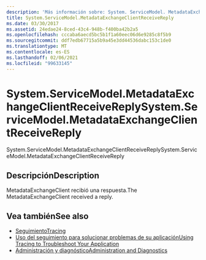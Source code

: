 ```yaml
---
description: 'Más información sobre: System. ServiceModel. MetadataExchangeClientReceiveReply'
title: System.ServiceModel.MetadataExchangeClientReceiveReply
ms.date: 03/30/2017
ms.assetid: 24edae24-8ced-43c4-948b-f400ba42b2a5
ms.openlocfilehash: cccaba6aecd5bc5b1f1a60eec06d6e9285c8f5b9
ms.sourcegitcommit: ddf7edb67715a5b9a45e3dd44536dabc153c1de0
ms.translationtype: MT
ms.contentlocale: es-ES
ms.lasthandoff: 02/06/2021
ms.locfileid: "99633145"
---
```

# <a name="systemservicemodelmetadataexchangeclientreceivereply"></a><span data-ttu-id="f4fba-103">System.ServiceModel.MetadataExchangeClientReceiveReply</span><span class="sxs-lookup"><span data-stu-id="f4fba-103">System.ServiceModel.MetadataExchangeClientReceiveReply</span></span>

<span data-ttu-id="f4fba-104">System.ServiceModel.MetadataExchangeClientReceiveReply</span><span class="sxs-lookup"><span data-stu-id="f4fba-104">System.ServiceModel.MetadataExchangeClientReceiveReply</span></span>  
  
## <a name="description"></a><span data-ttu-id="f4fba-105">Descripción</span><span class="sxs-lookup"><span data-stu-id="f4fba-105">Description</span></span>  

 <span data-ttu-id="f4fba-106">MetadataExchangeClient recibió una respuesta.</span><span class="sxs-lookup"><span data-stu-id="f4fba-106">The MetadataExchangeClient received a reply.</span></span>  
  
## <a name="see-also"></a><span data-ttu-id="f4fba-107">Vea también</span><span class="sxs-lookup"><span data-stu-id="f4fba-107">See also</span></span>

- [<span data-ttu-id="f4fba-108">Seguimiento</span><span class="sxs-lookup"><span data-stu-id="f4fba-108">Tracing</span></span>](index.md)
- [<span data-ttu-id="f4fba-109">Uso del seguimiento para solucionar problemas de su aplicación</span><span class="sxs-lookup"><span data-stu-id="f4fba-109">Using Tracing to Troubleshoot Your Application</span></span>](using-tracing-to-troubleshoot-your-application.md)
- [<span data-ttu-id="f4fba-110">Administración y diagnóstico</span><span class="sxs-lookup"><span data-stu-id="f4fba-110">Administration and Diagnostics</span></span>](../index.md)

